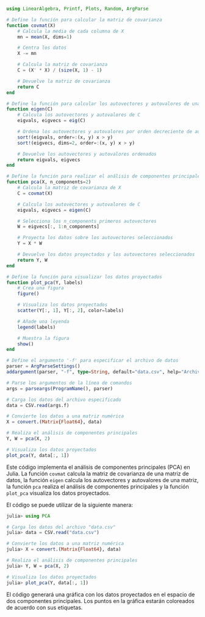 ```julia
using LinearAlgebra, Printf, Plots, Random, ArgParse

# Define la función para calcular la matriz de covarianza
function covmat(X)
    # Calcula la media de cada columna de X
    mn = mean(X, dims=1)

    # Centra los datos
    X -= mn

    # Calcula la matriz de covarianza
    C = (X' * X) / (size(X, 1) - 1)

    # Devuelve la matriz de covarianza
    return C
end

# Define la función para calcular los autovectores y autovalores de una matriz
function eigen(C)
    # Calcula los autovectores y autovalores de C
    eigvals, eigvecs = eig(C)

    # Ordena los autovectores y autovalores por orden decreciente de autovalores
    sort!(eigvals, order=:(x, y) x > y)
    sort!(eigvecs, dims=2, order=:(x, y) x > y)

    # Devuelve los autovectores y autovalores ordenados
    return eigvals, eigvecs
end

# Define la función para realizar el análisis de componentes principales
function pca(X, n_components=2)
    # Calcula la matriz de covarianza de X
    C = covmat(X)

    # Calcula los autovectores y autovalores de C
    eigvals, eigvecs = eigen(C)

    # Selecciona los n_components primeros autovectores
    W = eigvecs[:, 1:n_components]

    # Proyecta los datos sobre los autovectores seleccionados
    Y = X * W

    # Devuelve los datos proyectados y los autovectores seleccionados
    return Y, W
end

# Define la función para visualizar los datos proyectados
function plot_pca(Y, labels)
    # Crea una figura
    figure()

    # Visualiza los datos proyectados
    scatter(Y[:, 1], Y[:, 2], color=labels)

    # Añade una leyenda
    legend(labels)

    # Muestra la figura
    show()
end

# Define el argumento '-f' para especificar el archivo de datos
parser = ArgParseSettings()
addargument(parser, "-f", type=String, default="data.csv", help="Archivo de datos")

# Parse los argumentos de la línea de comandos
args = parseargs(ProgramName(), parser)

# Carga los datos del archivo especificado
data = CSV.read(args.f)

# Convierte los datos a una matriz numérica
X = convert.(Matrix{Float64}, data)

# Realiza el análisis de componentes principales
Y, W = pca(X, 2)

# Visualiza los datos proyectados
plot_pca(Y, data[:, 1])
```

Este código implementa el análisis de componentes principales (PCA) en Julia. La función `covmat` calcula la matriz de covarianza de una matriz de datos, la función `eigen` calcula los autovectores y autovalores de una matriz, la función `pca` realiza el análisis de componentes principales y la función `plot_pca` visualiza los datos proyectados.

El código se puede utilizar de la siguiente manera:

```julia
julia> using PCA

# Carga los datos del archivo "data.csv"
julia> data = CSV.read("data.csv")

# Convierte los datos a una matriz numérica
julia> X = convert.(Matrix{Float64}, data)

# Realiza el análisis de componentes principales
julia> Y, W = pca(X, 2)

# Visualiza los datos proyectados
julia> plot_pca(Y, data[:, 1])
```

El código generará una gráfica con los datos proyectados en el espacio de dos componentes principales. Los puntos en la gráfica estarán coloreados de acuerdo con sus etiquetas.